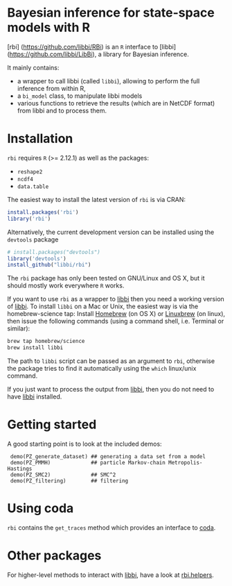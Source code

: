 Bayesian inference for state-space models with R
=============

[rbi] (https://github.com/libbi/RBi) is an `R` interface to [libbi] (https://github.com/libbi/LibBi), a library for Bayesian inference.

It mainly contains:
- a wrapper to call libbi (called `libbi`), allowing to perform the full inference from within R,
- a `bi_model` class, to manipulate libbi models
- various functions to retrieve the results (which are in NetCDF format) from libbi and to process them.

Installation
==============

`rbi` requires `R` (>= 2.12.1) as well as the packages:
- `reshape2`
- `ncdf4`
- `data.table`

The easiest way to install the latest version of `rbi` is via CRAN:

```r
install.packages('rbi')
library('rbi')
```

Alternatively, the current development version can be installed using the `devtools` package

```r
# install.packages("devtools")
library('devtools')
install_github("libbi/rbi")
```

The `rbi` package has only been tested on GNU/Linux and OS X, but it should mostly work everywhere `R` works.

If you want to use `rbi` as a wrapper to [libbi](https://github.com/libbi/LibBi) then you need a working version of [libbi](https://github.com/libbi/LibBi). To install `libbi` on a Mac or Unix, the easiest way is via the homebrew-science tap: Install [Homebrew](http://brew.sh) (on OS X) or [Linuxbrew](http://linuxbrew.sh) (on linux), then issue the following commands (using a command shell, i.e. Terminal or similar):

```sh
brew tap homebrew/science
brew install libbi
``` 

The path to `libbi` script can be passed as an argument to `rbi`, otherwise the package tries to find it automatically using the `which` linux/unix command.

If you just want to process the output from [libbi](https://github.com/libbi/LibBi), then you do not need to have [libbi](https://github.com/libbi/LibBi) installed.

Getting started
==============

A good starting point is to look at the included demos:

```{r}
 demo(PZ_generate_dataset) ## generating a data set from a model
 demo(PZ_PMMH)             ## particle Markov-chain Metropolis-Hastings
 demo(PZ_SMC2)             ## SMC^2
 demo(PZ_filtering)        ## filtering
```

Using coda
==========

`rbi` contains the `get_traces` method which provides an interface to [coda](https://cran.r-project.org/web/packages/coda/index.html).

Other packages
==============

For higher-level methods to interact with [libbi](https://github.com/libbi/LibBi), have a look at [rbi.helpers](https://github.com/sbfnk/rbi.helpers).
